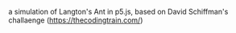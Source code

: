 a simulation of Langton's Ant in p5.js, based on David Schiffman's challaenge (https://thecodingtrain.com/)
